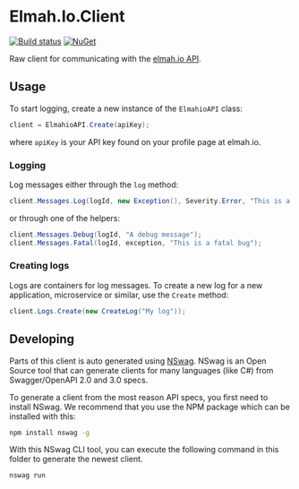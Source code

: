 # Elmah.Io.Client

[![Build status](https://github.com/elmahio/Elmah.Io.AspNetCore/workflows/build/badge.svg)](https://github.com/elmahio/Elmah.Io.AspNetCore/actions?query=workflow%3Abuild)
[![NuGet](https://img.shields.io/nuget/vpre/Elmah.Io.Client.svg)](https://www.nuget.org/packages/Elmah.Io.Client)

Raw client for communicating with the [elmah.io API](https://elmah.io/api/v3).

## Usage

To start logging, create a new instance of the `ElmahioAPI` class:

```csharp
client = ElmahioAPI.Create(apiKey);
```

where `apiKey` is your API key found on your profile page at elmah.io.

### Logging

Log messages either through the `log` method:

```csharp
client.Messages.Log(logId, new Exception(), Severity.Error, "This is a bug");
```

or through one of the helpers:

```csharp
client.Messages.Debug(logId, "A debug message");
client.Messages.Fatal(logId, exception, "This is a fatal bug");
```

### Creating logs

Logs are containers for log messages. To create a new log for a new application, microservice or similar, use the `Create` method:

```csharp
client.Logs.Create(new CreateLog("My log"));
```

## Developing

Parts of this client is auto generated using [NSwag](https://github.com/RicoSuter/NSwag). NSwag is an Open Source tool that can generate clients for many languages (like C#) from Swagger/OpenAPI 2.0 and 3.0 specs.

To generate a client from the most reason API specs, you first need to install NSwag. We recommend that you use the NPM package which can be installed with this:

```bash
npm install nswag -g
```

With this NSwag CLI tool, you can execute the following command in this folder to generate the newest client.

```bash
nswag run
```